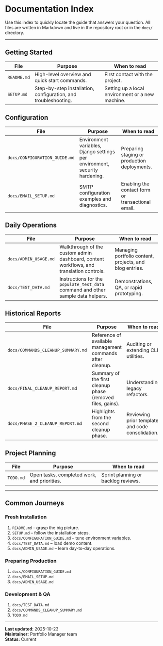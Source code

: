 # Documentation Index

Use this index to quickly locate the guide that answers your question. All files are written in Markdown and live in the repository root or in the `docs/` directory.

---

## Getting Started

| File | Purpose | When to read |
| ---- | ------- | ------------ |
| `README.md` | High-level overview and quick start commands. | First contact with the project. |
| `SETUP.md` | Step-by-step installation, configuration, and troubleshooting. | Setting up a local environment or a new machine. |

## Configuration

| File | Purpose | When to read |
| ---- | ------- | ------------ |
| `docs/CONFIGURATION_GUIDE.md` | Environment variables, Django settings per environment, security hardening. | Preparing staging or production deployments. |
| `docs/EMAIL_SETUP.md` | SMTP configuration examples and diagnostics. | Enabling the contact form or transactional email. |

## Daily Operations

| File | Purpose | When to read |
| ---- | ------- | ------------ |
| `docs/ADMIN_USAGE.md` | Walkthrough of the custom admin dashboard, content workflows, and translation controls. | Managing portfolio content, projects, and blog entries. |
| `docs/TEST_DATA.md` | Instructions for the `populate_test_data` command and other sample data helpers. | Demonstrations, QA, or rapid prototyping. |

## Historical Reports

| File | Purpose | When to read |
| ---- | ------- | ------------ |
| `docs/COMMANDS_CLEANUP_SUMMARY.md` | Reference of available management commands after cleanup. | Auditing or extending CLI utilities. |
| `docs/FINAL_CLEANUP_REPORT.md` | Summary of the first cleanup phase (removed files, gains). | Understanding legacy refactors. |
| `docs/PHASE_2_CLEANUP_REPORT.md` | Highlights from the second cleanup phase. | Reviewing prior template and code consolidation. |

## Project Planning

| File | Purpose | When to read |
| ---- | ------- | ------------ |
| `TODO.md` | Open tasks, completed work, and priorities. | Sprint planning or backlog reviews. |

---

## Common Journeys

### Fresh Installation
1. `README.md` – grasp the big picture.
2. `SETUP.md` – follow the installation steps.
3. `docs/CONFIGURATION_GUIDE.md` – tune environment variables.
4. `docs/TEST_DATA.md` – load demo content.
5. `docs/ADMIN_USAGE.md` – learn day-to-day operations.

### Preparing Production
1. `docs/CONFIGURATION_GUIDE.md`
2. `docs/EMAIL_SETUP.md`
3. `docs/ADMIN_USAGE.md`

### Development & QA
1. `docs/TEST_DATA.md`
2. `docs/COMMANDS_CLEANUP_SUMMARY.md`
3. `TODO.md`

---

**Last updated:** 2025-10-23  
**Maintainer:** Portfolio Manager team  
**Status:** Current

